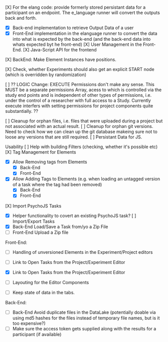 [X] For the elang code: provide formerly stored persistant data for a participant on an endpoint. The e_language runner will convert the outputs back and forth.

- [x] Back-end implementation to retrieve Output Data of a user
- [x] Front-End implementation in the elanguage runner to convert the data into what is expected by the back-end (and the back-end data into whats expected byt he front-end)
      [X] User Management in the Front-End.
      [X] Java-Script API for the frontend

[X] BackEnd: Make Element Instances have positions.

[X] Check, whether Experiments should also get an explicit START node (which is overridden by randomization)

[ ] ?? LOGIC Change: EXECUTE Permissions don't make any sense. This MUST be a separate permissions Array, acess to which is controlled via the study end points and is independent of other types of permissions, i.e. under the control of a researcher with full access to a Study. Currently execute interfers with setting permissions for project components quite substantially. ??

[ ] Cleanup for orphan files, i.e. files that were uploaded during a project but not associated with an actual result.
[ ] Cleanup for orphan git versions. Need to check how we can clean up the git database makeing sure not to loose any versions that are still required.
[ ] Persistant Data for JS.

Usability
[ ] Help with building Filters (checking, whether it's possible etc)
[X] Tag Management for Elements

- [x] Allow Removing tags from Elements
  - [x] Back-End
  - [x] Front-End
- [x] Allow Adding Tags to Elements (e.g. when loading an untagged version of a task where the tag had been removed)
  - [x] Back-End
  - [x] Front-End

[X] Import PsychoJS Tasks

- [x] Helper functionality to covert an existing PsychoJS task?
      [ ] Import/Export Tasks
- [x] Back-End Load/Save a Task from/yo a Zip File
- [ ] Front-End Upload a Zip file

Front-End:

- [ ] Handling of unversioned Elements in the Experiment/Project editors
- [ ] Link to Open Tasks from the Project/Experiment Editor
- [x] Link to Open Tasks from the Project/Experiment Editor
- [ ] Layouting for the Editor Components

- [ ] Keep state of data in the tabs.

Back-End:

- [ ] Back-End Avoid duplicate files in the DataLake (potentially doable via using md5 hashes for the files instead of temporary file names, but is it too expensive?)
- [ ] Make sure the access token gets supplied along with the results for a participant (if available)
